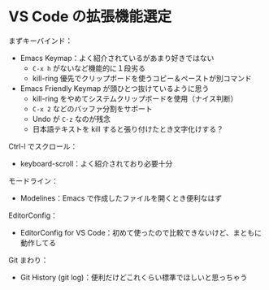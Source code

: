 # VS Code の拡張機能選定
まずキーバインド：
- Emacs Keymap：よく紹介されているがあまり好きではない
    - `C-x h` がないなど機能的に１段劣る
    - kill-ring 優先でクリップボードを使うコピー＆ペーストが別コマンド
- Emacs Friendly Keymap が頭ひとつ抜けているように思う
    - kill-ring をやめてシステムクリップボードを使用（ナイス判断）
    - `C-x 2` などのバッファ分割をサポート
    - Undo が `C-z` なのが残念
    - 日本語テキストを kill すると張り付けたとき文字化けする？

Ctrl-l でスクロール：
- keyboard-scroll：よく紹介されており必要十分

モードライン：
- Modelines：Emacs で作成したファイルを開くとき便利なはず

EditorConfig：
- EditorConfig for VS Code：初めて使ったので比較できないけど、まともに動作してる

Git まわり：
- Git History (git log)：便利だけどこれくらい標準でほしいと思っちゃう